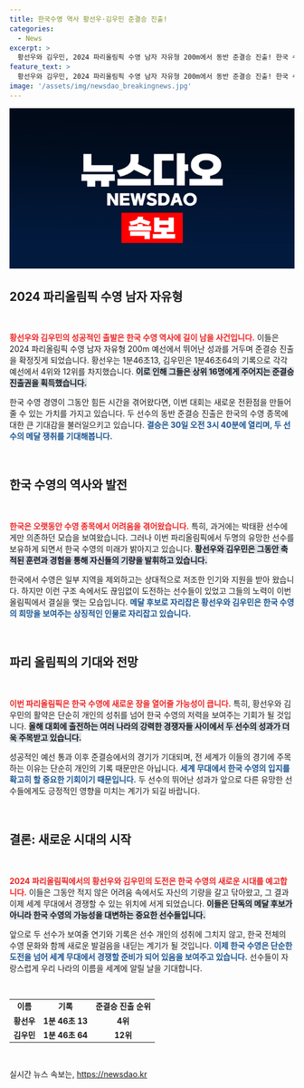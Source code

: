 ```yaml
---
title: 한국수영 역사 황선우·김우민 준결승 진출!
categories:
  - News
excerpt: >
  황선우와 김우민, 2024 파리올림픽 수영 남자 자유형 200m에서 동반 준결승 진출! 한국 수영의 미래를 밝히는 이들의 열정이 기대를 모은다. 결승에서는 어떤 기적이 펼쳐질까?
feature_text: >
  황선우와 김우민, 2024 파리올림픽 수영 남자 자유형 200m에서 동반 준결승 진출! 한국 수영의 미래를 밝히는 이들의 열정이 기대를 모은다. 결승에서는 어떤 기적이 펼쳐질까?
image: '/assets/img/newsdao_breakingnews.jpg'
---
```


<p><img src="/assets/img/newsdao_breakingnews.jpg" alt="cryptoinkorea 속보" /></p>

<h2 data-ke-size="size26">2024 파리올림픽 수영 남자 자유형</h2>

<p data-ke-size="size16">&nbsp;</p>

<p><b><span style="color: #ee2323;">황선우와 김우민의 성공적인 출발은 한국 수영 역사에 길이 남을 사건입니다.</span></b> 이들은 2024 파리올림픽 수영 남자 자유형 200m 예선에서 뛰어난 성과를 거두며 준결승 진출을 확정짓게 되었습니다. 황선우는 1분46초13, 김우민은 1분46초64의 기록으로 각각 예선에서 4위와 12위를 차지했습니다. <b><span style="background-color: #21538527;">이로 인해 그들은 상위 16명에게 주어지는 준결승 진출권을 획득했습니다.</span></b></p>

<p>한국 수영 경영이 그동안 힘든 시간을 겪어왔다면, 이번 대회는 새로운 전환점을 만들어 줄 수 있는 가치를 가지고 있습니다. 두 선수의 동반 준결승 진출은 한국의 수영 종목에 대한 큰 기대감을 불러일으키고 있습니다. <b><span style="color: #1a5490;">결승은 30일 오전 3시 40분에 열리며, 두 선수의 메달 쟁취를 기대해봅니다.</span></b></p>

<p data-ke-size="size16">&nbsp;</p>

<h2 data-ke-size="size26">한국 수영의 역사와 발전</h2>

<p data-ke-size="size16">&nbsp;</p>

<p><b><span style="color: #ee2323;">한국은 오랫동안 수영 종목에서 어려움을 겪어왔습니다.</span></b> 특히, 과거에는 박태환 선수에게만 의존하던 모습을 보여왔습니다. 그러나 이번 파리올림픽에서 두명의 유망한 선수를 보유하게 되면서 한국 수영의 미래가 밝아지고 있습니다. <b><span style="background-color: #21538527;">황선우와 김우민은 그동안 축적된 훈련과 경험을 통해 자신들의 기량을 발휘하고 있습니다.</span></b></p>

<p>한국에서 수영은 일부 지역을 제외하고는 상대적으로 저조한 인기와 지원을 받아 왔습니다. 하지만 이런 구조 속에서도 끊임없이 도전하는 선수들이 있었고 그들의 노력이 이번 올림픽에서 결실을 맺는 모습입니다. <b><span style="color: #1a5490;">메달 후보로 자리잡은 황선우와 김우민은 한국 수영의 희망을 보여주는 상징적인 인물로 자리잡고 있습니다.</span></b></p>

<p data-ke-size="size16">&nbsp;</p>

<h2 data-ke-size="size26">파리 올림픽의 기대와 전망</h2>

<p data-ke-size="size16">&nbsp;</p>

<p><b><span style="color: #ee2323;">이번 파리올림픽은 한국 수영에 새로운 장을 열어줄 가능성이 큽니다.</span></b> 특히, 황선우와 김우민의 활약은 단순히 개인의 성취를 넘어 한국 수영의 저력을 보여주는 기회가 될 것입니다. <b><span style="background-color: #21538527;">올해 대회에 출전하는 여러 나라의 강력한 경쟁자들 사이에서 두 선수의 성과가 더욱 주목받고 있습니다.</span></b></p>

<p>성공적인 예선 통과 이후 준결승에서의 경기가 기대되며, 전 세계가 이들의 경기에 주목하는 이유는 단순히 개인의 기록 때문만은 아닙니다. <b><span style="color: #1a5490;">세계 무대에서 한국 수영의 입지를 확고히 할 중요한 기회이기 때문입니다.</span></b> 두 선수의 뛰어난 성과가 앞으로 다른 유망한 선수들에게도 긍정적인 영향을 미치는 계기가 되길 바랍니다.</p>

<p data-ke-size="size16">&nbsp;</p>

<h2 data-ke-size="size26">결론: 새로운 시대의 시작</h2>

<p data-ke-size="size16">&nbsp;</p>

<p><b><span style="color: #ee2323;">2024 파리올림픽에서의 황선우와 김우민의 도전은 한국 수영의 새로운 시대를 예고합니다.</span></b> 이들은 그동안 적지 않은 어려움 속에서도 자신의 기량을 갈고 닦아왔고, 그 결과 이제 세계 무대에서 경쟁할 수 있는 위치에 서게 되었습니다. <b><span style="background-color: #21538527;">이들은 단독의 메달 후보가 아니라 한국 수영의 가능성을 대변하는 중요한 선수들입니다.</span></b></p>

<p>앞으로 두 선수가 보여줄 연기와 기록은 선수 개인의 성취에 그치지 않고, 한국 전체의 수영 문화와 함께 새로운 발걸음을 내딛는 계기가 될 것입니다. <b><span style="color: #1a5490;">이제 한국 수영은 단순한 도전을 넘어 세계 무대에서 경쟁할 준비가 되어 있음을 보여주고 있습니다.</span></b> 선수들이 자랑스럽게 우리 나라의 이름을 세계에 알릴 날을 기대합니다. </p>

<p data-ke-size="size16">&nbsp;</p>

<table>
    <tr>
        <td style="text-align: center; height: 17px;"><b>이름</b></td>
        <td style="text-align: center; height: 17px;"><b>기록</b></td>
        <td style="text-align: center; height: 17px;"><b>준결승 진출 순위</b></td>
    </tr>
    <tr>
        <td style="text-align: center; height: 17px;"><b>황선우</b></td>
        <td style="text-align: center; height: 17px;"><b>1분 46초 13</b></td>
        <td style="text-align: center; height: 17px;"><b>4위</b></td>
    </tr>
    <tr>
        <td style="text-align: center; height: 17px;"><b>김우민</b></td>
        <td style="text-align: center; height: 17px;"><b>1분 46초 64</b></td>
        <td style="text-align: center; height: 17px;"><b>12위</b></td>
    </tr>
</table>

<p data-ke-size="size16">&nbsp;</p>
실시간 뉴스 속보는, <a href="https://newsdao.kr" rel="dofollow">https://newsdao.kr</a>


